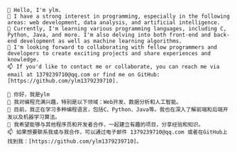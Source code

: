 	👋 Hello, I'm ylm.
	👀 I have a strong interest in programming, especially in the following areas: web development, data analysis, and artificial intelligence.
	🌱 Currently, I'm learning various programming languages, including C, Python, Java, and more. I'm also delving into both front-end and back-end development as well as machine learning algorithms.
	💞️ I'm looking forward to collaborating with fellow programmers and developers to create exciting projects and share experiences and knowledge.
	📫 If you'd like to contact me or collaborate, you can reach me via email at 1379239710@qq.com or find me on GitHub: [https://github.com/ylm1379239710].

	👋 你好，我是ylm
	👀 我对编程充满兴趣，特别是以下领域：Web开发、数据分析和人工智能。
	🌱 目前，我正在学习多种编程语言，包括C、Python、Java等。我也在深入了解前端和后端开发以及机器学习算法。
	💞️ 我希望能够与其他程序员和开发者合作，一起建立有趣的项目，分享经验和知识。
	📫 如果想要联系我或与我合作，可以通过电子邮件 1379239710@qq.com 或者在GitHub上找到我：[https://github.com/ylm1379239710]。
